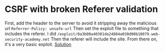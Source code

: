 # CSRF with broken Referer validation
First, add the header to the server to avoid it stripping away the malicious url
`Referrer-Policy: unsafe-url`
Then set the exploit file to something that includes the referer. I did `/exploit/0a3b00a40301de24804e030d00b10079.web-security-academy.net`
Then the referer will include the site.
From there on, it's a very basic exploit.
[Solution](./assets/CSRF%20with%20broken%20Referer%20validation.html)